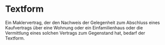 # Textform

Ein Maklervertrag, der den Nachweis der Gelegenheit zum Abschluss eines Kaufvertrags über eine Wohnung oder ein Einfamilienhaus oder die Vermittlung eines solchen Vertrags zum Gegenstand hat, bedarf der Textform. 

